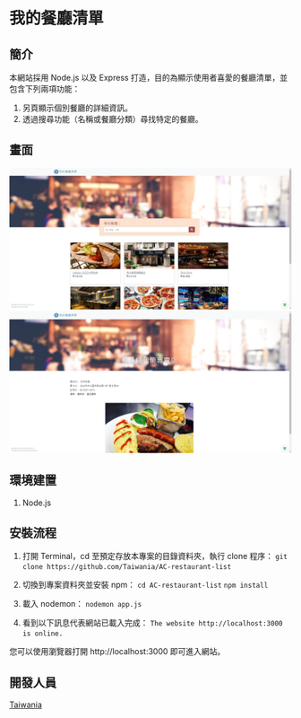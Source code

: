 # 我的餐廳清單

## 簡介
本網站採用 Node.js 以及 Express 打造，目的為顯示使用者喜愛的餐廳清單，並包含下列兩項功能：
1. 另頁顯示個別餐廳的詳細資訊。
2. 透過搜尋功能（名稱或餐廳分類）尋找特定的餐廳。

## 畫面
![主畫面](./screenshots/index.png)
![餐廳詳細資訊](./screenshots/detail.png)

## 環境建置
1. Node.js

## 安裝流程
1. 打開 Terminal，cd 至預定存放本專案的目錄資料夾，執行 clone 程序：
``git clone https://github.com/Taiwania/AC-restaurant-list``

2. 切換到專案資料夾並安裝 npm：
``cd AC-restaurant-list``
``npm install ``

3. 載入 nodemon：
``nodemon app.js``

4. 看到以下訊息代表網站已載入完成：
``The website http://localhost:3000 is online.``

您可以使用瀏覽器打開 http://localhost:3000 即可進入網站。

## 開發人員
[Taiwania](https://github.com/Taiwania) 